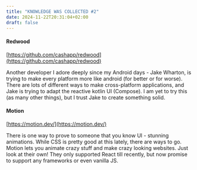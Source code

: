 ```yaml
---
title: "KNOWLEDGE WAS COLLECTED #2"
date: 2024-11-22T20:31:04+02:00
draft: false
---
```


#### Redwood

[https://github.com/cashapp/redwood](https://github.com/cashapp/redwood)

Another developer I adore deeply since my Android days - Jake Wharton, is trying to make every platform more like android (for better or for worse). There are lots of different ways to make cross-platform applications, and Jake is trying to adapt the reactive kotlin UI (Compose). I am yet to try this (as many other things), but I trust Jake to create something solid.

#### Motion

[https://motion.dev/](https://motion.dev/)

There is one way to prove to someone that you know UI - stunning animations. While CSS is pretty good at this lately, there are ways to go. Motion lets you animate crazy stuff and make crazy looking websites. Just look at their own! They only supported React till recently, but now promise to support any frameworks or even vanilla JS.

